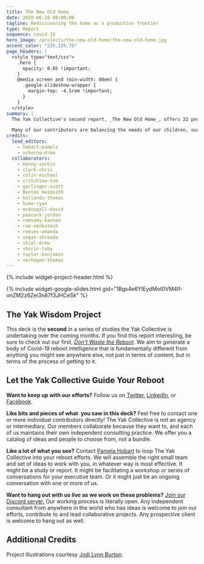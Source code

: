 ```yaml
---
title: The New Old Home
date: 2020-06-10 00:00:00
tagline: Rediscovering the home as a production frontier
type: Report
sequence: covid-19
hero_image: /projects/the-new-old-home/the-new-old-home.jpg
accent_color: "225,125,75"
page_headers: |
  <style type="text/css">
    .hero {
      opacity: 0.65 !important;
    }
    @media screen and (min-width: 60em) {
      .google-slideshow-wrapper {
        margin-top: -4.5rem !important;
      }
    }
  </style>
summary: |
  The Yak Collective's second report, _The New Old Home_, offers 22 perspectives built around Pamela Hobart's central thesis: as work returns to the home in the form of remote work opportunities (a trend now dramatically accelerated by pandemic circumstances), we can turn to historical modes of integrated living, reconsidered in light of newer technology, to guide our attempts at co-located life and work. 

  Many of our contributors are balancing the needs of our children, our parents and grandparents, our partners, and ourselves as we adapt to this _unprecedented_ situation. We offer our ideas freely in the hope that they might help us to design a better future for our homes and families.
credits:
  lead_editors:
    - hobart-pamela
    - schorno-drew
  collaborators:
    - benny-sachin
    - clark-chris
    - colin-michael
    - critchlow-tom
    - garlinger-scott
    - Benton Heimsath
    - hollands-thomas
    - hume-ryan
    - mcdougall-david
    - peacock-jordan
    - ramsamy-kannen
    - rao-venkatesh
    - reeves-amanda
    - segan-shreeda
    - shiel-drew
    - shorin-toby
    - taylor-benjamin
    - verhagen-thomas
---
```

{% include widget-project-header.html %}

{% include widget-google-slides.html gid="1Bgs4e6YIEydMot0VM4lf-onZM2z6Zei3n87f3JHCeSk" %}

## The Yak Wisdom Project

This deck is the **second** in a series of studies the Yak Collective is undertaking over the coming months. If you find this report interesting, be sure to check out our first, [_Don't Waste the Reboot_](/projects/dont-waste-the-reboot/). We aim to generate a body of Covid-19 reboot intelligence that is fundamentally different from anything you might see anywhere else, not just in terms of content, but in terms of the process of getting to it. 

## Let the Yak Collective Guide Your Reboot

**Want to keep up with our efforts?** Follow us on [Twitter](https://twitter.com/yak_collective), [LinkedIn](https://www.linkedin.com/company/yak-collective/), or [Facebook](https://www.facebook.com/The-Yak-Collective-115005446854705).

**Like bits and pieces of what you saw in this deck?** Feel free to contact one or more individual contributors directly! The Yak Collective is not an agency or intermediary. Our members collaborate because they want to, and each of us maintains their own independent consulting practice. We offer you a catalog of ideas and people to choose from, not a bundle.

**Like a lot of what you see?** Contact [Pamela Hobart](/members/hobart-pamela/) to loop The Yak Collective into your reboot efforts. We will assemble the right small team and set of ideas to work with you, in whatever way is most effective. It might be a study or report. It might be facilitating a workshop or series of conversations for your executive team. Or it might just be an ongoing conversation with one or more of us.

**Want to hang out with us _live_ as we work on these problems?** [Join our Discord server.](/join/) Our working process is literally open. Any independent consultant from anywhere in the world who has ideas is welcome to join our efforts, contribute to and lead collaborative projects. Any prospective client is welcome to hang out as well.

## Additional Credits

Project illustrations courtesy [Jodi Lynn Burton](http://jodilynndoodles.com/).
